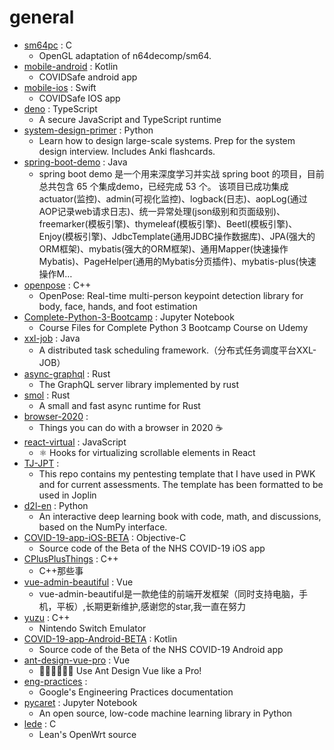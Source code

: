 # general
- [sm64pc](https://github.com/sm64pc/sm64pc) : C
  - OpenGL adaptation of n64decomp/sm64.
- [mobile-android](https://github.com/AU-COVIDSafe/mobile-android) : Kotlin
  - COVIDSafe android app
- [mobile-ios](https://github.com/AU-COVIDSafe/mobile-ios) : Swift
  - COVIDSafe IOS app
- [deno](https://github.com/denoland/deno) : TypeScript
  - A secure JavaScript and TypeScript runtime
- [system-design-primer](https://github.com/donnemartin/system-design-primer) : Python
  - Learn how to design large-scale systems. Prep for the system design interview. Includes Anki flashcards.
- [spring-boot-demo](https://github.com/xkcoding/spring-boot-demo) : Java
  - spring boot demo 是一个用来深度学习并实战 spring boot 的项目，目前总共包含 65 个集成demo，已经完成 53 个。 该项目已成功集成 actuator(监控)、admin(可视化监控)、logback(日志)、aopLog(通过AOP记录web请求日志)、统一异常处理(json级别和页面级别)、freemarker(模板引擎)、thymeleaf(模板引擎)、Beetl(模板引擎)、Enjoy(模板引擎)、JdbcTemplate(通用JDBC操作数据库)、JPA(强大的ORM框架)、mybatis(强大的ORM框架)、通用Mapper(快速操作Mybatis)、PageHelper(通用的Mybatis分页插件)、mybatis-plus(快速操作M…
- [openpose](https://github.com/CMU-Perceptual-Computing-Lab/openpose) : C++
  - OpenPose: Real-time multi-person keypoint detection library for body, face, hands, and foot estimation
- [Complete-Python-3-Bootcamp](https://github.com/Pierian-Data/Complete-Python-3-Bootcamp) : Jupyter Notebook
  - Course Files for Complete Python 3 Bootcamp Course on Udemy
- [xxl-job](https://github.com/xuxueli/xxl-job) : Java
  - A distributed task scheduling framework.（分布式任务调度平台XXL-JOB）
- [async-graphql](https://github.com/async-graphql/async-graphql) : Rust
  - The GraphQL server library implemented by rust
- [smol](https://github.com/stjepang/smol) : Rust
  - A small and fast async runtime for Rust
- [browser-2020](https://github.com/luruke/browser-2020) : 
  - Things you can do with a browser in 2020 ☕️
- [react-virtual](https://github.com/tannerlinsley/react-virtual) : JavaScript
  - ⚛️ Hooks for virtualizing scrollable elements in React
- [TJ-JPT](https://github.com/tjnull/TJ-JPT) : 
  - This repo contains my pentesting template that I have used in PWK and for current assessments. The template has been formatted to be used in Joplin
- [d2l-en](https://github.com/d2l-ai/d2l-en) : Python
  - An interactive deep learning book with code, math, and discussions, based on the NumPy interface.
- [COVID-19-app-iOS-BETA](https://github.com/nhsx/COVID-19-app-iOS-BETA) : Objective-C
  - Source code of the Beta of the NHS COVID-19 iOS app
- [CPlusPlusThings](https://github.com/Light-City/CPlusPlusThings) : C++
  - C++那些事
- [vue-admin-beautiful](https://github.com/chuzhixin/vue-admin-beautiful) : Vue
  - vue-admin-beautiful是一款绝佳的前端开发框架（同时支持电脑，手机，平板）,长期更新维护,感谢您的star,我一直在努力
- [yuzu](https://github.com/yuzu-emu/yuzu) : C++
  - Nintendo Switch Emulator
- [COVID-19-app-Android-BETA](https://github.com/nhsx/COVID-19-app-Android-BETA) : Kotlin
  - Source code of the Beta of the NHS COVID-19 Android app
- [ant-design-vue-pro](https://github.com/vueComponent/ant-design-vue-pro) : Vue
  - 👨🏻‍💻👩🏻‍💻 Use Ant Design Vue like a Pro!
- [eng-practices](https://github.com/google/eng-practices) : 
  - Google's Engineering Practices documentation
- [pycaret](https://github.com/pycaret/pycaret) : Jupyter Notebook
  - An open source, low-code machine learning library in Python
- [lede](https://github.com/coolsnowwolf/lede) : C
  - Lean's OpenWrt source
